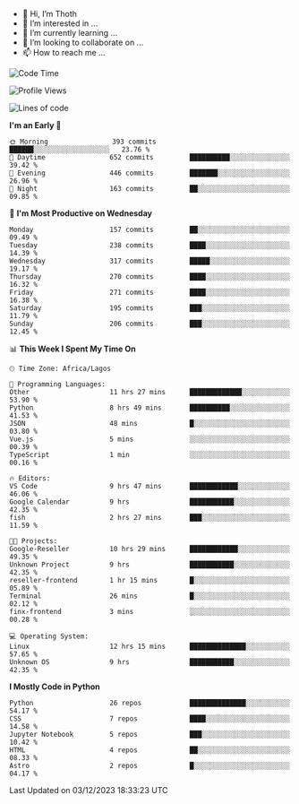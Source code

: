 <!---
thoth2357/thoth2357 is a ✨ special ✨ repository because its `README.md` (this file) appears on your GitHub profile.
You can click the Preview link to take a look at your changes.
--->

- 👋 Hi, I’m Thoth
- 👀 I’m interested in ...
- 🌱 I’m currently learning ...
- 💞️ I’m looking to collaborate on ...
- 📫 How to reach me ...




<!--START_SECTION:waka-->
![Code Time](http://img.shields.io/badge/Code%20Time-2%2C520%20hrs%2033%20mins-blue)

![Profile Views](http://img.shields.io/badge/Profile%20Views-0-blue)

![Lines of code](https://img.shields.io/badge/From%20Hello%20World%20I%27ve%20Written-30.2%20million%20lines%20of%20code-blue)

**I'm an Early 🐤** 

```text
🌞 Morning                393 commits         ██████░░░░░░░░░░░░░░░░░░░   23.76 % 
🌆 Daytime                652 commits         ██████████░░░░░░░░░░░░░░░   39.42 % 
🌃 Evening                446 commits         ███████░░░░░░░░░░░░░░░░░░   26.96 % 
🌙 Night                  163 commits         ██░░░░░░░░░░░░░░░░░░░░░░░   09.85 % 
```
📅 **I'm Most Productive on Wednesday** 

```text
Monday                   157 commits         ██░░░░░░░░░░░░░░░░░░░░░░░   09.49 % 
Tuesday                  238 commits         ████░░░░░░░░░░░░░░░░░░░░░   14.39 % 
Wednesday                317 commits         █████░░░░░░░░░░░░░░░░░░░░   19.17 % 
Thursday                 270 commits         ████░░░░░░░░░░░░░░░░░░░░░   16.32 % 
Friday                   271 commits         ████░░░░░░░░░░░░░░░░░░░░░   16.38 % 
Saturday                 195 commits         ███░░░░░░░░░░░░░░░░░░░░░░   11.79 % 
Sunday                   206 commits         ███░░░░░░░░░░░░░░░░░░░░░░   12.45 % 
```


📊 **This Week I Spent My Time On** 

```text
🕑︎ Time Zone: Africa/Lagos

💬 Programming Languages: 
Other                    11 hrs 27 mins      █████████████░░░░░░░░░░░░   53.90 % 
Python                   8 hrs 49 mins       ██████████░░░░░░░░░░░░░░░   41.53 % 
JSON                     48 mins             █░░░░░░░░░░░░░░░░░░░░░░░░   03.80 % 
Vue.js                   5 mins              ░░░░░░░░░░░░░░░░░░░░░░░░░   00.39 % 
TypeScript               1 min               ░░░░░░░░░░░░░░░░░░░░░░░░░   00.16 % 

🔥 Editors: 
VS Code                  9 hrs 47 mins       ████████████░░░░░░░░░░░░░   46.06 % 
Google Calendar          9 hrs               ███████████░░░░░░░░░░░░░░   42.35 % 
fish                     2 hrs 27 mins       ███░░░░░░░░░░░░░░░░░░░░░░   11.59 % 

🐱‍💻 Projects: 
Google-Reseller          10 hrs 29 mins      ████████████░░░░░░░░░░░░░   49.35 % 
Unknown Project          9 hrs               ███████████░░░░░░░░░░░░░░   42.35 % 
reseller-frontend        1 hr 15 mins        █░░░░░░░░░░░░░░░░░░░░░░░░   05.89 % 
Terminal                 26 mins             █░░░░░░░░░░░░░░░░░░░░░░░░   02.12 % 
finx-frontend            3 mins              ░░░░░░░░░░░░░░░░░░░░░░░░░   00.28 % 

💻 Operating System: 
Linux                    12 hrs 15 mins      ██████████████░░░░░░░░░░░   57.65 % 
Unknown OS               9 hrs               ███████████░░░░░░░░░░░░░░   42.35 % 
```

**I Mostly Code in Python** 

```text
Python                   26 repos            ██████████████░░░░░░░░░░░   54.17 % 
CSS                      7 repos             ████░░░░░░░░░░░░░░░░░░░░░   14.58 % 
Jupyter Notebook         5 repos             ███░░░░░░░░░░░░░░░░░░░░░░   10.42 % 
HTML                     4 repos             ██░░░░░░░░░░░░░░░░░░░░░░░   08.33 % 
Astro                    2 repos             █░░░░░░░░░░░░░░░░░░░░░░░░   04.17 % 
```




 Last Updated on 03/12/2023 18:33:23 UTC
<!--END_SECTION:waka-->
<!--![](http://github-profile-summary-cards.vercel.app/api/cards/profile-details?username=thoth2357&theme=2077)

![](http://github-profile-summary-cards.vercel.app/api/cards/stats?username=thoth2357&theme=2077)![](http://github-profile-summary-cards.vercel.app/api/cards/productive-time?username=thoth2357&theme=2077&utcOffset=8) -->
